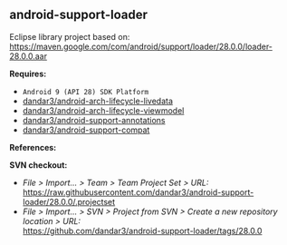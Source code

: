 ## android-support-loader

Eclipse library project based on:<br/>
https://maven.google.com/com/android/support/loader/28.0.0/loader-28.0.0.aar

**Requires:**
- `Android 9 (API 28) SDK Platform`
- [dandar3/android-arch-lifecycle-livedata](https://github.com/dandar3/android-arch-lifecycle-livedata/tree/1.1.1)
- [dandar3/android-arch-lifecycle-viewmodel](https://github.com/dandar3/android-arch-lifecycle-viewmodel/tree/1.1.1)
- [dandar3/android-support-annotations](https://github.com/dandar3/android-support-annotations/tree/28.0.0)
- [dandar3/android-support-compat](https://github.com/dandar3/android-support-compat/tree/28.0.0)

**References:**


**SVN checkout:**
- _File > Import... > Team > Team Project Set > URL:_<br/>
  https://raw.githubusercontent.com/dandar3/android-support-loader/28.0.0/.projectset
- _File > Import... > SVN > Project from SVN > Create a new repository location > URL:_<br/>
  https://github.com/dandar3/android-support-loader/tags/28.0.0
